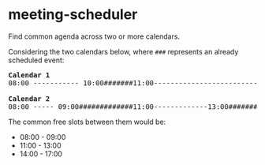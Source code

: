 # meeting-scheduler
Find common agenda across two or more calendars.

Considering the two calendars below, where `###` represents an already scheduled event:

<pre>
<b>Calendar 1</b>
08:00 ----------- 10:00#######11:00--------------------------------------------------17:00

<b>Calendar 2</b>
08:00 ----- 09:00#############11:00-------------13:00#########14:00------------------17:00
</pre>


The common free slots between them would be:
* 08:00 - 09:00
* 11:00 - 13:00
* 14:00 - 17:00
